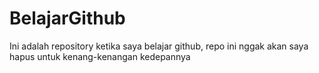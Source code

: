 # BelajarGithub
Ini adalah repository ketika saya belajar github, repo ini nggak akan saya hapus untuk kenang-kenangan kedepannya
